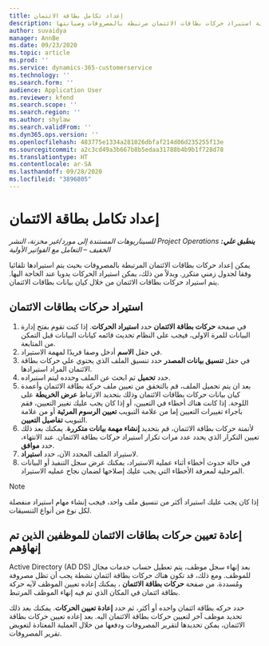 ```yaml
---
title: إعداد تكامل بطاقة الائتمان
description: يوضح هذا الموضوع كيفية استيراد حركات بطاقات الائتمان مرتبطة بالمصروفات وصيانتها.
author: suvaidya
manager: AnnBe
ms.date: 09/23/2020
ms.topic: article
ms.prod: ''
ms.service: dynamics-365-customerservice
ms.technology: ''
ms.search.form: ''
audience: Application User
ms.reviewer: kfend
ms.search.scope: ''
ms.search.region: ''
ms.author: shylaw
ms.search.validFrom: ''
ms.dyn365.ops.version: ''
ms.openlocfilehash: 483775e1334a281026dbfaf214d06d235255f13e
ms.sourcegitcommit: a2c3cd49a3b667b8b5edaa31788b4b9b1f728d78
ms.translationtype: HT
ms.contentlocale: ar-SA
ms.lasthandoff: 09/28/2020
ms.locfileid: "3896805"
---
```

# <a name="set-up-credit-card-integration"></a>إعداد تكامل بطاقة الائتمان

_**ينطبق علي:** ‏‫Project Operations للسيناريوهات المستندة إلى مورد/غير مخزنة‬، ‏‫النشر الخفيف – التعامل مع الفواتير الأولية‬_

يمكن إعداد حركات بطاقات الائتمان المرتبطة بالمصروفات بحيث يتم استيرادها تلقائيا وفقا لجدول زمني متكرر. وبدلاً من ذلك، يمكن استيراد الحركات يدويا عند الحاجة اليها. يتم استيراد حركات بطاقات الائتمان من خلال كيان بيانات بطاقات الائتمان.

## <a name="import-credit-card-transactions"></a>استيراد حركات بطاقات الائتمان

1. في صفحة **حركات بطاقة الائتمان** حدد **استيراد الحركات**. إذا كنت تقوم بفتح إدارة البيانات للمرة الاولى، فيجب على النظام تحديث قائمه كيانات البيانات قبل التمكن من المتابعة.
2. في حقل **الاسم** أدخل وصفا فريدًا لمهمة الاستيراد.
3. في حقل **تنسيق بيانات المصدر** حدد تنسيق الملف الذي يحتوي علي حركات بطاقة الائتمان المراد استيرادها.
4. حدد **تحميل** ثم ابحث عن الملف وحدده ليتم استيراده.
5. بعد ان يتم تحميل الملف، قم بالتحقق من تعيين ملف حركة بطاقة الائتمان وأعمدة كيان بيانات حركات بطاقات الائتمان وذلك بتحديد الارتباط **عرض الخريطة** على اللوحة. إذا كانت هناك أخطاء في التعيين، أو إذا كان يجب عليك تغيير التعيين، فقم باجراء تغييرات التعيين إما من علامة التبويب **تعيين الرسوم المرئية** أو من علامة التبويب **تفاصيل التعيين**.
6. لأتمتة حركات بطاقة الائتمان، قم بتحديد **إنشاء مهمة بيانات متكررة**. يمكنك بعد ذلك تعيين التكرار الذي يحدد عدد مرات تكرار استيراد حركات بطاقة الائتمان. عند الانتهاء، حدد **موافق**.
7. لاستيراد الملف المحدد الآن، حدد **استيراد**.
8. في حالة حدوث أخطاء أثناء عملية الاستيراد، يمكنك عرض سجل التنفيذ أو البيانات المرحلية لمعرفة الأخطاء التي يجب عليك إصلاحها لضمان نجاح عمليه الاستيراد.

> [!NOTE]
> إذا كان يجب عليك استيراد أكثر من تنسيق ملف واحد، فيجب إنشاء مهام استيراد منفصلة لكل نوع من أنواع التنسيقات.

## <a name="reassign-the-credit-card-transactions-for-terminated-employees"></a>إعادة تعيين حركات بطاقات الائتمان للموظفين الذين تم إنهاؤهم

بعد إنهاء سجل موظف، يتم تعطيل حساب ‏‫خدمات مجال Active Directory (AD DS)‬ للموظف. ومع ذلك، قد تكون هناك حركات بطاقة ائتمان نشطة يجب أن تظل مصروفة ومُسددة. من صفحة **حركات بطاقة الائتمان** ، يمكنك إعاده تعيين الموظف لآيه حركة بطاقة ائتمان في المكان الذي تم فيه إنهاء الموظف المرتبط.

حدد حركه بطاقة ائتمان واحده أو أكثر، ثم حدد **إعادة تعيين الحركات**. يمكنك بعد ذلك تحديد موظف آخر لتعيين حركات بطاقة الائتمان اليه. بعد إعاده تعيين حركات بطاقة الائتمان، يمكن تحديدها لتقرير المصروفات ودفعها من خلال العملية المعتادة لتعويض تقرير المصروفات.
